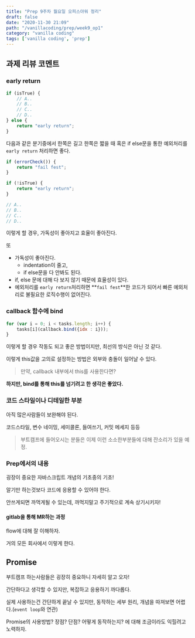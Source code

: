 ```yaml
---
title: "Prep 9주차 월요일 오피스아워 정리"
draft: false
date: "2020-11-30 21:09"
path: "/vanillacoding/prep/week9_op1"
category: "vanilla coding"
tags: ['vanilla coding', 'prep']
---
```






## 과제 리뷰 코멘트

### early return

```js
if (isTrue) {
    // A..
    // B..
    // C..
    // D..
} else {
    return "early return";
}
```

다음과 같은 분기중에서 한쪽은 길고 한쪽은 짧을 때 혹은 if else문을 통한 예외처리를  `early return` 처리하면 좋다.



```js
if (errorCheck()) {
    return "fail fest";
}

if (!isTrue) {
    return "early return";
}

// A..
// B..
// C..
// D..
```

이렇게 할 경우, 가독성이 좋아지고 효율이 좋아진다.

또 

- 가독성이 좋아진다.
  - indentation이 줄고,
  - if else문을 다 안봐도 된다.
- if, else 문에 대해 다 보지 않기 때문에 효율성이 있다.
- 예외처리를 `early return`처리하면 **`fail fest`**한 코드가 되어서 빠른 예외처리로 불필요한 로직수행이 없어진다.



### callback 함수에 bind

```js
for (var i = 0; i < tasks.length; i++) {
    tasks[i](callback.bind({idx : i}));
}
```

이렇게 할 경우 작동도 되고 좋은 방법이지만, 최선의 방식은 아닌 것 같다.

이렇게 this값을 고의로 설정하는 방법은 외부와 충돌이 일어날 수 있다.

> 만약, callback 내부에서 this를 사용한다면?



**하지만, bind를 통해 this를 넘기려고 한 생각은 좋았다.**



### 코드 스타일이나 디테일한 부분

아직 많은사람들이 보완해야 된다.

코드스타일, 변수 네이밍, 세미콜론, 들여쓰기, 커밋 메세지 등등

> 부트캠프에 들어오시는 분들은 이제 이런 소소한부분들에 대해 잔소리가 있을 예정.



### Prep에서의 내용

굉장이 중요한 자바스크립트 개념의 기초중의 기초!

알기만 하는것보다 코드에 응용할 수 있어야 한다.

안쓰게되면 까먹게될 수 있는데, 까먹지말고 주기적으로 계속 상기시키자!

#### gitlab을 통해 MR하는 과정

flow에 대해 잘 이해하자.

거의 모든 회사에서 이렇게 한다.



## Promise

부트캠프 하는사람들은 굉장히 중요하니 자세히 알고 오자!

간단하다고 생각할 수 있지만, 복잡하고 응용하기 까다롭다. 

실제 사용하는건 간단하게 끝날 수 있지만, 동작하는 세부 원리, 개념을 따져보면 어렵다.(`event loop`와 연관)



Promise의 사용방법? 장점? 단점? 어떻게 동작하는지? 에 대해 조금이라도 익힐려고 노력하자. 





